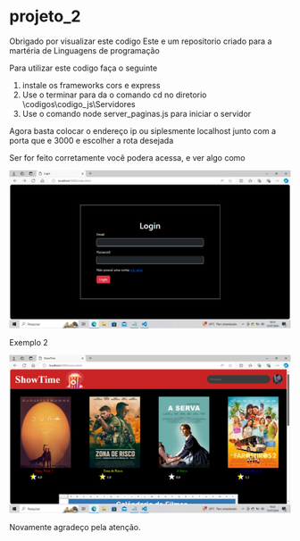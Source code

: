 # projeto_2
Obrigado por visualizar este codigo
Este e um repositorio criado para a martéria de Linguagens de programação

Para utilizar este codigo faça o seguinte

1. instale os frameworks cors e express
2. Use o terminar para da o comando cd no diretorio \codigos\codigo_js\Servidores
3. Use o comando node server_paginas.js para iniciar o servidor

Agora basta colocar o endereço ip ou siplesmente localhost junto com a porta que e 3000 e escolher a rota desejada

Ser for feito corretamente você podera acessa, e ver algo como

<img src="Exemplos_da_aplicacao_rodando\Tela_de_login.png" alt="Tela de login">

Exemplo 2

<img src="Exemplos_da_aplicacao_rodando\Tela_de_menu.png" alt="Tela de menu">

Novamente agradeço pela atenção.
